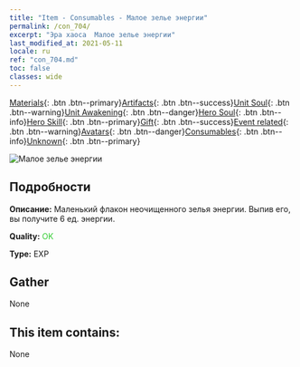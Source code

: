 ```yaml
---
title: "Item - Consumables - Малое зелье энергии"
permalink: /con_704/
excerpt: "Эра хаоса  Малое зелье энергии"
last_modified_at: 2021-05-11
locale: ru
ref: "con_704.md"
toc: false
classes: wide
---
```

 [Materials](/ItemsRU/){: .btn .btn--primary}[Artifacts](/ItemsRU/Artifacts/){: .btn .btn--success}[Unit Soul](/ItemsRU/UnitSoul/){: .btn .btn--warning}[Unit Awakening](/ItemsRU/UnitAwakening/){: .btn .btn--danger}[Hero Soul](/ItemsRU/HeroSoul/){: .btn .btn--info}[Hero Skill](/ItemsRU/HeroSkill/){: .btn .btn--primary}[Gift](/ItemsRU/Gift/){: .btn .btn--success}[Event related](/ItemsRU/Events/){: .btn .btn--warning}[Avatars](/ItemsRU/Avatars/){: .btn .btn--danger}[Consumables](/ItemsRU/Consumables/){: .btn .btn--info}[Unknown](/ItemsRU/Unknown/){: .btn .btn--primary}

 ![Малое зелье энергии](/images/t/i_504.png)

## Подробности
 **Описание:** Маленький флакон неочищенного зелья энергии. Выпив его, вы получите 6 ед. энергии.

 **Quality:** <span style="color: #32CD32">OK</span>

 **Type:** EXP

## Gather

  None

## This item contains:

  None

